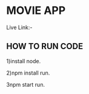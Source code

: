 # MOVIE APP
Live Link:-<a herf=""></a>

## HOW TO RUN CODE
  1)install node.
  
  2)npm install run.
  
  3npm start run.

